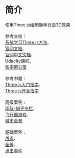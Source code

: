 # 简介
使用Three.js绘制简单页面3D效果<br><br>
参考文档：<br>
[系统学习Three.js方法](https://www.zhihu.com/question/36367846)、<br>
[官网文档](https://threejs.org/docs/index.html#manual/introduction/Creating-a-scene)、<br>
[官网中文文档](http://techbrood.com/threejs/docs/)、<br>
[Udacity课程](https://classroom.udacity.com/courses/cs291)、<br>
[张雯莉分享](https://read.douban.com/reader/ebook/7412854/)<br><br>
参考书籍：<br>
[Three.js入门指南](https://github.com/Ovilia/ThreeExample.js)、<br>
[Three.js开发指南](https://github.com/josdirksen/learning-threejs.git)<br><br>
高级案例：<br>
[雨叔-知乎专栏](https://zhuanlan.zhihu.com/raincle)、<br>
[飞行器游戏](https://tympanus.net/codrops/2016/04/26/the-aviator-animating-basic-3d-scene-threejs/)、<br>
[城市全景](https://github.com/jeromeetienne/threex.proceduralcity)<br><br>
基础案例：<br>
[线条](https://threejs.org/examples/#webgl_buffergeometry_drawcalls)、<br>
[全景](https://threejs.org/examples/#webgl_panorama_equirectangular)、<br>
[点击事件](https://threejs.org/examples/?q=ra#webgl_interactive_cubes)<br>

